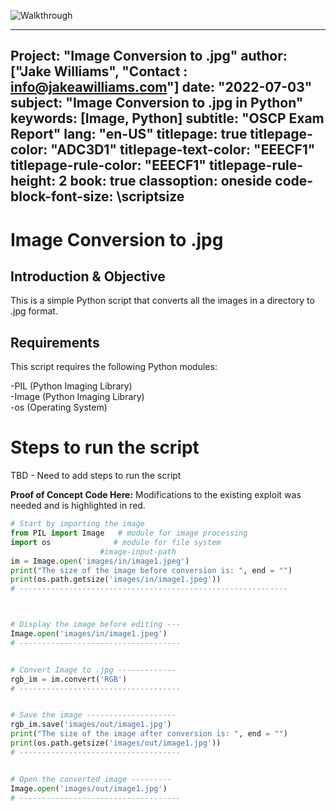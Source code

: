 
![Walkthrough](https://media.giphy.com/media/HaW2iLDzbXePTUzUuP/giphy.gif) <br>


---
Project: "Image Conversion to .jpg"
author: ["Jake Williams", "Contact  : info@jakeawilliams.com"]
date: "2022-07-03"
subject: "Image Conversion to .jpg in Python"
keywords: [Image, Python]
subtitle: "OSCP Exam Report"
lang: "en-US"
titlepage: true
titlepage-color: "ADC3D1"
titlepage-text-color: "EEECF1"
titlepage-rule-color: "EEECF1"
titlepage-rule-height: 2
book: true
classoption: oneside
code-block-font-size: \scriptsize
---
# Image Conversion to .jpg

## Introduction & Objective

This is a simple Python script that converts all the images in a directory to .jpg format.


## Requirements

This script requires the following Python modules:

-PIL (Python Imaging Library) <br>
-Image (Python Imaging Library) <br>
-os (Operating System)

# Steps to run the script

TBD - Need to add steps to run the script

**Proof of Concept Code Here:**
Modifications to the existing exploit was needed and is highlighted in red.

```python
# Start by importing the image
from PIL import Image   # module for image processing
import os              # module for file system
                    #image-input-path
im = Image.open('images/in/image1.jpeg')
print("The size of the image before conversion is: ", end = "")
print(os.path.getsize('images/in/image1.jpeg'))
# ------------------------------------------------------------



# Display the image before editing ---
Image.open('images/in/image1.jpeg') 
# ------------------------------------


# Convert Image to .jpg -------------
rgb_im = im.convert('RGB')
# ------------------------------------


# Save the image --------------------
rgb_im.save('images/out/image1.jpg')
print("The size of the image after conversion is: ", end = "")
print(os.path.getsize('images/out/image1.jpg'))
# ------------------------------------


# Open the converted image ---------
Image.open('images/out/image1.jpg') 
# ------------------------------------
